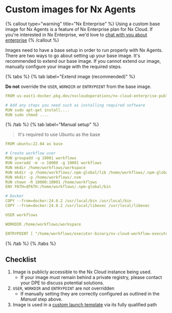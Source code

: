 # Custom images for Nx Agents

{% callout type="warning" title="Nx Enterprise" %}
Using a custom base image for Nx Agents is a feature of Nx Enterprise plan for Nx Cloud. If you're interested in Nx Enterprise, we'd love to [chat with you about enterprise](/enterprise)
{% /callout %}

Images need to have a base setup in order to run properly with Nx Agents. There are two ways to go about setting up your base image.
It's recommended to extend our base image. If you cannot extend our image, manually configure your image with the required steps.

{% tabs %}
{% tab label="Extend image (recommended)" %}

**Do not** override the `USER`, `WORKDIR` or `ENTRYPOINT` from the base image.

```yaml {% fileName="nx-agent-base-image.dockerfile"}
FROM us-east1-docker.pkg.dev/nxcloudoperations/nx-cloud-enterprise-public/nx-agents-base-images:ubuntu22.04-node20.19-v2 as base

# Add any steps you need such as installing required software
RUN sudo apt-get install....
RUN sudo chmod ....
```

{% /tab %}
{% tab label="Manual setup" %}

> It's required to use Ubuntu as the base

```yaml {% fileName="nx-agent-base-image.dockerfile" %}
FROM ubuntu:22.04 as base

# Create workflow user
RUN groupadd -g 10001 workflows
RUN useradd -m -u 10000 -g 10001 workflows
RUN mkdir /home/workflows/workspace
RUN mkdir -p /home/workflows/.npm-global/lib /home/workflows/.npm-global/bin
RUN mkdir -p /home/workflows/.nvm
RUN chown -R 10000:10001 /home/workflows
ENV PATH=$PATH:/home/workflows/.npm-global/bin

# Docker
COPY --from=docker:24.0.2 /usr/local/bin /usr/local/bin
COPY --from=docker:24.0.2 /usr/local/libexec /usr/local/libexec

USER workflows

WORKDIR /home/workflows/workspace

ENTRYPOINT [ "/home/workflows/executor-binary/nx-cloud-workflow-executor" ]
```

{% /tab %}
{% /tabs %}

## Checklist

1. Image is publicly accessible to the Nx Cloud instance being used.
   - If your image must remain behind a private registry, please contact your DPE to discuss potential solutions.
2. `USER`, `WORKDIR` and `ENTRYPOINT` are not overridden
   - If manually setting they are correctly configured as outlined in the _Manual_ step above.
3. Image is used in a [custom launch template](/ci/reference/launch-templates#launchtemplatestemplatenameimage) via its fully qualified path
